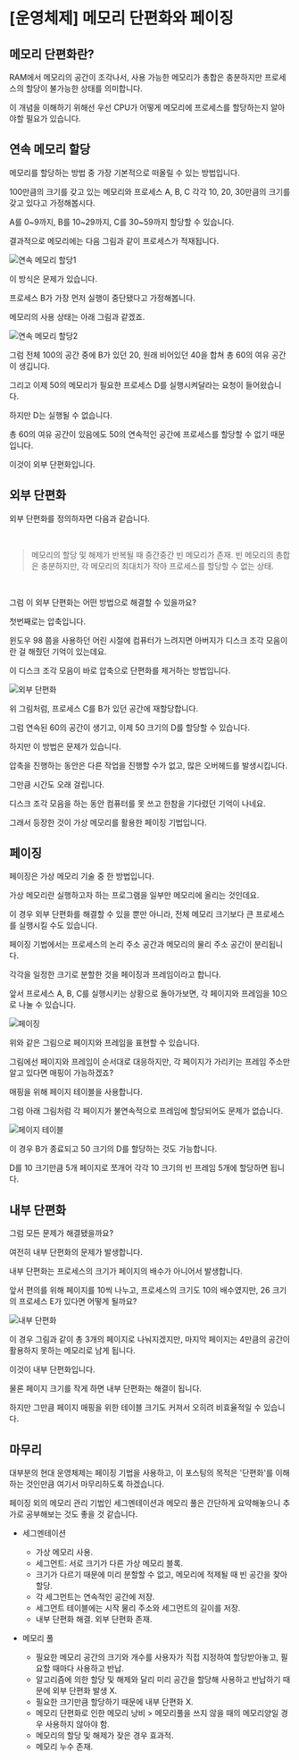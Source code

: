 # [운영체제] 메모리 단편화와 페이징



## 메모리 단편화란?

RAM에서 메모리의 공간이 조각나서, 사용 가능한 메모리가 총합은 충분하지만 프로세스의 할당이 불가능한 상태를 의미합니다.

이 개념을 이해하기 위해선 우선 CPU가 어떻게 메모리에 프로세스를 할당하는지 알아야할 필요가 있습니다.



## 연속 메모리 할당

메모리를 할당하는 방법 중 가장 기본적으로 떠올릴 수 있는 방법입니다.

100만큼의 크기를 갖고 있는 메모리와 프로세스 A, B, C 각각 10, 20, 30만큼의 크기를 갖고 있다고 가정해봅시다.

A를 0~9까지, B를 10~29까지, C를 30~59까지 할당할 수 있습니다.

결과적으로 메모리에는 다음 그림과 같이 프로세스가 적재됩니다.

![연속 메모리 할당1](./image1.png)
<!--[##_Image|kage@skk6x/btr3J3Mf0bz/gKidOhofJ2YCb1gccF765K/img.png|alignCenter|width="100%"|_##]-->

이 방식은 문제가 있습니다.

프로세스 B가 가장 먼저 실행이 중단됐다고 가정해봅니다.

메모리의 사용 상태는 아래 그림과 같겠죠.

![연속 메모리 할당2](./image2.png)
<!--[##_Image|kage@daIzDT/btr3LFqO4oN/78NHcvSs1KPk8yTHamKPf0/img.png|alignCenter|width="100%"|_##]-->

그럼 전체 100의 공간 중에 B가 있던 20, 원래 비어있던 40을 합쳐 총 60의 여유 공간이 생깁니다.

그리고 이제 50의 메모리가 필요한 프로세스 D를 실행시켜달라는 요청이 들어왔습니다.

하지만 D는 실행될 수 없습니다.

총 60의 여유 공간이 있음에도 50의 연속적인 공간에 프로세스를 할당할 수 없기 때문입니다.

이것이 외부 단편화입니다.



## 외부 단편화

외부 단편화를 정의하자면 다음과 같습니다.

<br>

> 메모리의 할당 및 해제가 반복될 때 중간중간 빈 메모리가 존재. 빈 메모리의 총합은 충분하지만, 각 메모리의 최대치가 작아 프로세스를 할당할 수 없는 상태.

<br>

그럼 이 외부 단편화는 어떤 방법으로 해결할 수 있을까요?

첫번째로는 압축입니다.

윈도우 98 쯤을 사용하던 어린 시절에 컴퓨터가 느려지면 아버지가 디스크 조각 모음이란 걸 해줬던 기억이 있는데요.

이 디스크 조각 모음이 바로 압축으로 단편화를 제거하는 방법입니다.

![외부 단편화](./image3.png)
<!--[##_Image|kage@cA058y/btr3vPITl57/NWkndmEkzb0aEkJm1UMeAK/img.png|alignCenter|width="100%"|_##]-->

위 그림처럼, 프로세스 C를 B가 있던 공간에 재할당합니다.

그럼 연속된 60의 공간이 생기고, 이제 50 크기의 D를 할당할 수 있습니다.

하지만 이 방법은 문제가 있습니다.

압축을 진행하는 동안은 다른 작업을 진행할 수가 없고, 많은 오버헤드를 발생시킵니다.

그만큼 시간도 오래 걸립니다.

디스크 조각 모음을 하는 동안 컴퓨터를 못 쓰고 한참을 기다렸던 기억이 나네요.

그래서 등장한 것이 가상 메모리를 활용한 페이징 기법입니다.



## 페이징

페이징은 가상 메모리 기술 중 한 방법입니다.

가상 메모리란 실행하고자 하는 프로그램을 일부만 메모리에 올리는 것인데요.

이 경우 외부 단편화를 해결할 수 있을 뿐만 아니라, 전체 메모리 크기보다 큰 프로세스를 실행시킬 수도 있습니다.

페이징 기법에서는 프로세스의 논리 주소 공간과 메모리의 물리 주소 공간이 분리됩니다.

각각을 일정한 크기로 분할한 것을 페이징과 프레임이라고 합니다.

앞서 프로세스 A, B, C를 실행시키는 상황으로 돌아가보면, 각 페이지와 프레임을 10으로 나눌 수 있습니다.

![페이징](./image4.png)
<!--[##_Image|kage@bug5AF/btr3BvpMWzs/gDVxS5fOluZ3k12e5YwJUK/img.png|alignCenter|width="100%"|_##]-->

위와 같은 그림으로 페이지와 프레임을 표현할 수 있습니다.

그림에선 페이지와 프레임이 순서대로 대응하지만, 각 페이지가 가리키는 프레임 주소만 알고 있다면 매핑이 가능하겠죠?

매핑을 위해 페이지 테이블을 사용합니다.

그럼 아래 그림처럼 각 페이지가 불연속적으로 프레임에 할당되어도 문제가 없습니다.

![페이지 테이블](./image5.png)
<!--[##_Image|kage@bWiy6p/btr3JYKWWtn/QuQiVklmTLGKtfrbmTzoKk/img.png|alignCenter|width="100%"|_##]-->

이 경우 B가 종료되고 50 크기의 D를 할당하는 것도 가능합니다.

D를 10 크기만큼 5개 페이지로 쪼개어 각각 10 크기의 빈 프레임 5개에 할당하면 됩니다.



## 내부 단편화

그럼 모든 문제가 해결됐을까요?

여전히 내부 단편화의 문제가 발생합니다.

내부 단편화는 프로세스의 크기가 페이지의 배수가 아니어서 발생합니다.

앞서 편의를 위해 페이지를 10씩 나누고, 프로세스의 크기도 10의 배수였지만, 26 크기의 프로세스 E가 있다면 어떻게 될까요?

![내부 단편화](./image6.png)
<!--[##_Image|kage@b5LTpq/btr3HRMm9vq/nSYqJwZtO06JdXDfSJpzLk/img.png|alignCenter|width="100%"|_##]-->

이 경우 그림과 같이 총 3개의 페이지로 나눠지겠지만, 마지막 페이지는 4만큼의 공간이 활용하지 못하는 메모리로 남게 됩니다.

이것이 내부 단편화입니다.

물론 페이지 크기를 작게 하면 내부 단편화는 해결이 됩니다.

하지만 그만큼 페이지 매핑을 위한 테이블 크기도 커져서 오히려 비효율적일 수 있습니다.



## 마무리

대부분의 현대 운영체제는 페이징 기법을 사용하고, 이 포스팅의 목적은 '단편화'를 이해하는 것인만큼 여기서 마무리하도록 하겠습니다.

페이징 외의 메모리 관리 기법인 세그멘테이션과 메모리 풀은 간단하게 요약해놓으니 추가로 공부해보는 것도 좋을 것 같습니다.



- 세그멘테이션
  - 가상 메모리 사용. 
  - 세그먼트: 서로 크기가 다른 가상 메모리 블록.
  - 크기가 다르기 때문에 미리 분할할 수 없고, 메모리에 적제될 때 빈 공간을 찾아 할당.
  - 각 세그먼트는 연속적인 공간에 저장.
  - 세그먼트 테이블에는 시작 물리 주소와 세그먼트의 길이를 저장.
  - 내부 단편화 해결. 외부 단편화 존재.

- 메모리 풀
  - 필요한 메모리 공간의 크기와 개수를 사용자가 직접 지정하여 할당받아놓고, 필요할 때마다 사용하고 반납.
  - 알고리즘에 의한 할당 및 해제와 달리 미리 공간을 할당해 사용하고 반납하기 때문에 외부 단편화 발생 X.
  - 필요한 크기만큼 할당하기 때문에 내부 단편화 X.
  - 메모리 단편화로 인한 메모리 낭비 > 메모리풀을 쓰지 않을 때의 메모리양일 경우 사용하지 않아야 함.
  - 메모리의 할당 및 해제가 잦은 경우 효과적.
  - 메모리 누수 존재.